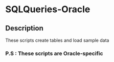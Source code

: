 # SQLQueries-Oracle

## Description

These scripts create tables and load sample data

### P.S :  These scripts are Oracle-specific
